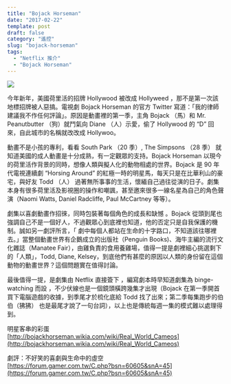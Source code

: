 ```yaml
---
title: "Bojack Horseman"
date: "2017-02-22"
template: post
draft: false
category: "遙控"
slug: "bojack-horseman"
tags:
  - "Netflix 推介"
  - "Bojack Horseman"
---
```


![](/media/4bdbf-19vfsd9iaxxv00mphxfyoiq.jpeg)

今年新年，美國荷里活的招牌 Hollywood 被改成 Hollyweed ，那不是第一次該地標招牌被人惡搞。電視劇 Bojack Horseman 的官方 Twitter 寫道：「我的律師建議我不作任何評論」。原因是動畫裡的第一季，主角 Bojack （馬）和 Mr. Peanutbutter （狗）就鬥氣向 Diane （人）示愛，偷了 Hollywood 的 “D” 回來，自此城市的名稱就改改成 Hollywoo。

動畫不是小孩的專利，看看 South Park （20 季）, The Simpsons （28 季） 就知道美國的成人動畫是十分成熟，有一定觀眾的支持。Bojack Horseman 以現今的荷里活作背景的同時，想像人類與擬人化的動物相處的世界。Bojack 是 90 年代電視連續劇 “Horsing Around” 的紅極一時的明星馬，每天只是在比華利山的豪宅，與好友 Todd （人） 過著無所事事的生活，懷緬自己過往從演的日子。劇集本身有很多荷里活及影視圈的操作和嘲諷，甚至邀來很多一線名星為自己的角色聲演（Naomi Watts, Daniel Radcliffe, Paul McCartney 等等）。

劇集以喜劇動畫作招徠，同時包裝著每個角色的成長和缺憾 。Bojack 從頭到尾也強調自己不是一個好人，不過觀眾心到底裡也知道，他的否定只是自我保護的機制。誠如另一劇評所言，「 劇中每個人都站在生命的十字路口，不知道該往哪裡去。」當整個動畫世界有企鵝成立的出版社（Penguin Books)、海牛主編的流行文化雜誌（Manatee Fair），由雞負責的食用養雞場，值得一提是劇裡細心挑選剩下 的「人類」，Todd, Diane, Kelsey，到底他們有甚麼的原因以人類的身份留在這個動物的動畫世界？這個問題實在值得討論。

最後值得一提，是劇集由 Netflix 直接簽下 ，編寫劇本時早知道劇集為 binge-watching 而設 ，不少伏線也是一個鏡頭橫跨幾集才出現（Bojack 在第一季開首買下電腦遊戲的收據，到季尾才於梳化底給 Todd 找了出來；第二季每集跑步的伯伯（狒狒） 也是最尾才說了一句台詞），以上也是傳統每週一集的模式難以處理得到。

明星客串的彩蛋  
[http://bojackhorseman.wikia.com/wiki/Real_World_Cameos](http://bojackhorseman.wikia.com/wiki/Real_World_Cameos)

劇評：不好笑的喜劇與生命中的虛空  
[https://forum.gamer.com.tw/C.php?bsn=60605&snA=45](https://forum.gamer.com.tw/C.php?bsn=60605&snA=45)
